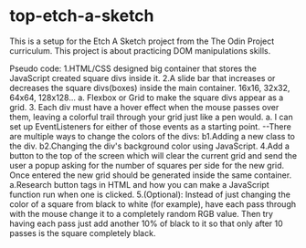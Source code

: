 # top-etch-a-sketch
This is a setup for the Etch A Sketch project from the The Odin Project curriculum.
This project is about practicing DOM manipulations skills.

Pseudo code:
1.HTML/CSS designed big container that stores the JavaScript created square divs inside it.
2.A slide bar that increases or decreases the square divs(boxes) inside the main container. 16x16, 32x32, 64x64, 128x128...
 a. Flexbox or Grid to make the square divs appear as a grid.
3. Each div must have a hover effect when the mouse passes over them, leaving a colorful trail through your grid just like a pen would.
 a. I can set up EventListeners for either of those events as a starting point.
  --There are multiple ways to change the colors of the divs:
    b1.Adding a new class to the div.
    b2.Changing the div's background color using JavaScript.
4.Add a button to the top of the screen which will clear the current grid and send the user a popup asking for the number of squares per side for the new grid.
Once entered the new grid should be generated inside the same container.
  a.Research button tags in HTML and how you can make a JavaScript function run when one is clicked.
5.(Optional): Instead of just changing the color of a square from black to white (for example), have each pass through with the mouse change it to a completely random RGB value. Then try having each pass just add another 10% of black to it so that only after 10 passes is the square completely black.
